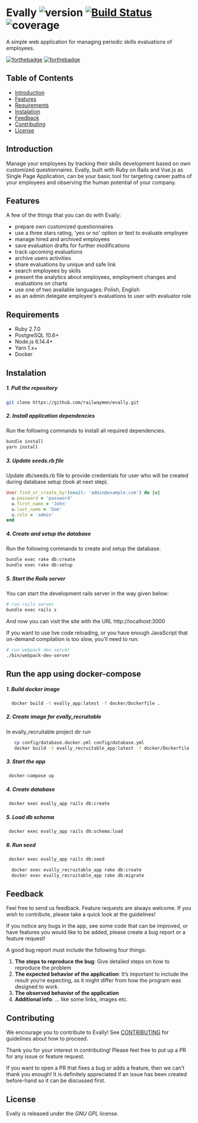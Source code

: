 # Evally ![version](https://img.shields.io/badge/version-0.5-blue) [![Build Status](https://travis-ci.com/railwaymen/evally.svg?branch=master)](https://travis-ci.com/railwaymen/evally) ![coverage](https://img.shields.io/badge/coverage-100%25-success)
A simple web application for managing periodic skills evaluations of employees.

[![forthebadge](http://forthebadge.com/images/badges/made-with-ruby.svg)](http://forthebadge.com) [![forthebadge](http://forthebadge.com/images/badges/made-with-vue.svg)](http://forthebadge.com)

## Table of Contents
- [Introduction](#introduction)
- [Features](#features)
- [Requirements](#requirements)
- [Instalation](#instalation)
- [Feedback](#feedback)
- [Contributing](#contributing)
- [License](#license)

## Introduction

Manage your employees by tracking their skills development based on own customized questionnaires. Evally, built with Ruby on Rails and Vue.js as Single Page Application, can be your basic tool for targeting career paths of your employees and observing the human potential of your company.

## Features

A few of the things that you can do with Evally:
- prepare own customized questionnaires
- use a three stars rating, 'yes or no' option or text to evaluate employee
- manage hired and archived employees
- save evaluation drafts for further modifications
- track upcoming evaluations
- archive users activities
- share evaluations by unique and safe link
- search employees by skills
- present the analytics about employees, employment changes and evaluations on charts
- use one of two available languages: Polish, English
- as an admin delegate employee's evaluations to user with evaluator role

## Requirements

- Ruby 2.7.0
- PostgreSQL 10.6+
- Node.js 6.14.4+
- Yarn 1.x+
- Docker

## Instalation

##### 1. Pull the repository

```bash
git clone https://github.com/railwaymen/evally.git
```

##### 2. Install application dependencies

Run the following commands to install all required dependencies.

```bash
bundle install
yarn install
```


##### 3. Update seeds.rb file

Update db/seeds.rb file to provide credentials for user who will be created during database setup (look at next step).

```ruby
User.find_or_create_by!(email: 'admin@example.com') do |u|
  u.password = 'password'
  u.first_name = 'John'
  u.last_name = 'Doe'
  u.role = 'admin'
end
```

##### 4. Create and setup the database

Run the following commands to create and setup the database.

```bash
bundle exec rake db:create
bundle exec rake db:setup
```

##### 5. Start the Rails server

You can start the development rails server in the way given below:

```bash
# run rails server
bundle exec rails s
```

And now you can visit the site with the URL http://localhost:3000

If you want to use live code reloading, or you have enough JavaScript that on-demand compilation is too slow, you'll need to run:

```bash
# run webpack dev server
./bin/webpack-dev-server
```
## Run the app using docker-compose

##### 1. Build docker image
```bash
  docker build -t evally_app:latest -f docker/Dockerfile .
```
##### 2. Create image for evally_recruitable

In evally_recruitable project dir run
```bash
   cp config/database.docker.yml config/database.yml
   docker build -t evally_recruitable_app:latest -f docker/Dockerfile .
```

##### 3. Start the app
```bash
 docker-compose up
```

##### 4. Create database

```bash
 docker exec evally_app rails db:create
```

 ##### 5. Load db schema

```bash
 docker exec evally_app rails db:schema:load
 ```

 ##### 6. Run seed

```bash
 docker exec evally_app rails db:seed
```

```bash
  docker exec evally_recruitable_app rake db:create
  docker exec evally_recruitable_app rake db:migrate
```

## Feedback

Feel free to send us feedback. Feature requests are always welcome. If you wish to contribute, please take a quick look at the guidelines!

If you notice any bugs in the app, see some code that can be improved, or have features you would like to be added, please create a bug report or a feature request!

A good bug report must include the following four things:

1. **The steps to reproduce the bug**: Give detailed steps on how to reproduce the problem
2. **The expected behavior of the application**: It’s important to include the result you’re expecting, as it might differ from how the program was designed to work.
3. **The observed behavior of the application**
4. **Additional info**: ... like some links, images etc.

## Contributing

We encourage you to contribute to Evally! See [CONTRIBUTING](CONTRIBUTING.md) for guidelines about how to proceed.

Thank you for your interest in contributing! Please feel free to put up a PR for any issue or feature request.

If you want to open a PR that fixes a bug or adds a feature, then we can't thank you enough! It is definitely appreciated if an issue has been created before-hand so it can be discussed first.

## License

Evally is released under the *GNU GPL* license.
